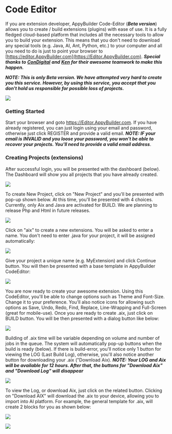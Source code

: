 # Code Editor

If you are extension developer, AppyBuilder Code-Editor \(_**Beta version**_\) allows you to create / build extensions \(plugins\) with ease of use. It is a fully fledged cloud-based platform that includes all the necessary tools to allow you to build your extension. This means that you don't need to download any special tools \(e.g. Java, AI, Ant, Python, etc.\) to your computer and all you need to do is just to point your browser to [https://editor.AppyBuilder.com](https://Editor.AppyBuilder.com). _**Special thanks to**_ [_**ConDigital**_](https://community.appybuilder.com/u/condigital/summary) _**and**_ [_**Ken**_](https://community.appybuilder.com/u/ken/summary) _**for their awesome teamwork to make this happen.**_

_**NOTE: This is only Beta version. We have attempted very hard to create you this service. However, by using this service, you accept that you don't hold us responsible for possible loss of projects.**_

![](.gitbook/assets/image%20%2837%29.png)



### **Getting Started**

Start your browser and goto https://Editor.AppyBuilder.com. If you have already registered, you can just login using your email and password, otherwise just click REGISTER and provide a valid email. _**NOTE: IF your email is INVALID and you loose your password, you won't be able to recover your projects. You'll need to provide a valid email address**_. 

### **Creating Projects \(extensions\)**

After successful login, you will be presented with the dashboard \(below\). The Dashboard will show you all projects that you have already created. 

![](.gitbook/assets/image%20%2823%29.png)

To create New Project, click on "New Project" and you'll be presented with pop-up shown below. At this time, you'll be presented with 4 choices. Currently, only Aix and Java are activated for BUILD. We are planning to release Php and Html in future releases. 

![](.gitbook/assets/image%20%2850%29.png)

  
Click on "aix" to create a new extensions. You will be asked to enter a name. You don't need to enter .java for your project, it will be assigned automatically:

![](.gitbook/assets/image%20%2856%29.png)

  
Give your project a unique name \(e.g. MyExtension\) and click Continue button. You will then be presented with a base template in AppyBuilder CodeEditor:

![](.gitbook/assets/image%20%2836%29.png)

  
You are now ready to create your awesome extension. Using this CodeEditor, you'll be able to change options such as Theme and Font-Size. Change it to your preference. You'll also notice icons for allowing such options as Save, Undo, Redo, Find, Replace, Line-Wrapping and Full-Screen \(great for mobile-use\). Once you are ready to create .aix, just click on BUILD button. You will be then presented with a dialog button like below:

![](.gitbook/assets/image%20%2876%29.png)

  
Building of .aix time will be variable depending on volume and number of jobs in the queue. The system will automatically pop-up buttons when the build is ready \(below\). If there is build-error, you'll notice only 1 button for viewing the LOG \(Last Build Log\), otherwise, you'll also notice another button for downloading your .aix \("Download Aix\). _**NOTE: Your LOG and Aix will be available for 12 hours. After that, the buttons for "Download Aix" and "Download Log" will disappear**_

![](.gitbook/assets/image%20%2874%29.png)

  
To view the Log, or download Aix, just click on the related button. Clicking on "Download AIX" will download the .aix to your device, allowing you to import into AI platform. For example, the general template for .aix, will create 2 blocks for you as shown below:

![](.gitbook/assets/image%20%2855%29.png)

  


![](.gitbook/assets/image%20%2820%29.png)

  




